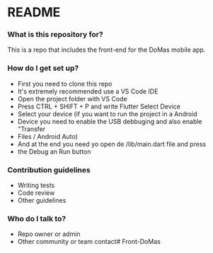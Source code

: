 # README #


### What is this repository for? ###

This is a repo that includes the front-end for the DoMas mobile app.

### How do I get set up? ###

* First you need to clone this repo
* It's extremely recommended use a VS Code IDE
* Open the project folder with VS Code
* Press CTRL + SHIFT + P and write Flutter Select Device
* Select your device (if you want to run the project in a Android
* Device you need to enable the USB debbuging and also enable "Transfer
* Files / Android Auto)
* And at the end you need yo open de /lib/main.dart file and press
* the Debug an Run button

### Contribution guidelines ###

* Writing tests
* Code review
* Other guidelines

### Who do I talk to? ###

* Repo owner or admin
* Other community or team contact# Front-DoMas
